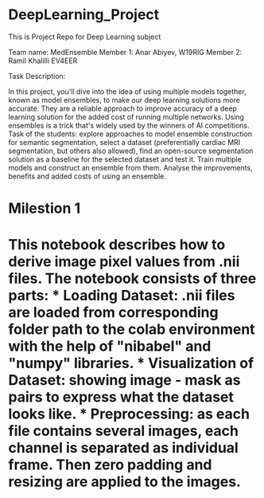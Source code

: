 # DeepLearning_Project
This is Project Repo for Deep Learning subject

Team name: MedEnsemble
Member 1:  Anar Abiyev, W19RIG
Member 2:  Ramil Khalilli EV4EER

Task Description:

In this project, you'll dive into the idea of using multiple models together, known as model ensembles, to make our deep learning solutions more accurate. They are a reliable approach to improve accuracy of a deep learning solution for the added cost of running multiple networks. Using ensembles is a trick that's widely used by the winners of AI competitions. Task of the students: explore approaches to model ensemble construction for semantic segmentation, select a dataset (preferentially cardiac MRI segmentation, but others also allowed), find an open-source segmentation solution as a baseline for the selected dataset and test it. Train multiple models and construct an ensemble from them. Analyse the improvements, benefits and added costs of using an ensemble. 



<h1>Milestion 1<h1>
This notebook describes how to derive image pixel values from .nii files. The notebook consists of three parts:
* Loading Dataset: .nii files are loaded from corresponding folder path to the colab environment with the help of "nibabel" and "numpy" libraries.
* Visualization of Dataset: showing image - mask as pairs to express what the dataset looks like.
* Preprocessing: as each file contains several images, each channel is separated as individual frame. Then zero padding and resizing are applied to the images.
